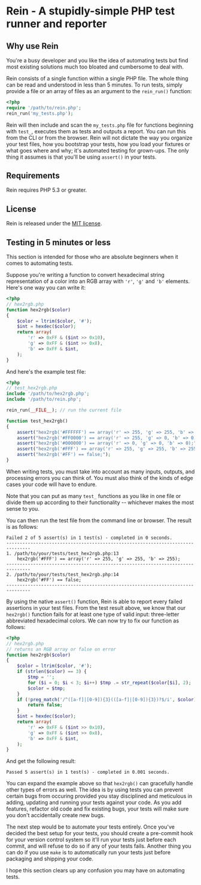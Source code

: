 # Rein - A stupidly-simple PHP test runner and reporter

## Why use Rein

You're a busy developer and you like the idea of automating tests but find most
existing solutions much too bloated and cumbersome to deal with.

Rein consists of a single function within a single PHP file. The whole thing
can be read and understood in less than 5 minutes. To run tests, simply provide
a file or an array of files as an argument to the `rein_run()` function:

```php
<?php
require '/path/to/rein.php';
rein_run('my_tests.php');
```

Rein will then include and scan the `my_tests.php` file for functions beginning
with `test_`, executes them as tests and outputs a report. You can run this from
the CLI or from the browser. Rein will not dictate the way you organize your
test files, how you bootstrap your tests, how you load your fixtures or what
goes where and why; it's automated testing for grown-ups. The only thing it
assumes is that you'll be using `assert()` in your tests.

## Requirements
Rein requires PHP 5.3 or greater.

## License
Rein is released under the [MIT license](http://opensource.org/licenses/MIT).

## Testing in 5 minutes or less

This section is intended for those who are absolute beginners when it comes to
automating tests.

Suppose you're writing a function to convert hexadecimal string representation
of a color into an RGB array with `'r'`, `'g'` and `'b'` elements. Here's one
way you can write it:

```php
<?php
// hex2rgb.php
function hex2rgb($color)
{
    $color = ltrim($color, '#');
    $int = hexdec($color);
    return array(
        'r' => 0xFF & ($int >> 0x10),
        'g' => 0xFF & ($int >> 0x8),
        'b' => 0xFF & $int,
    );
}
```

And here's the example test file:

```php
<?php
// test_hex2rgb.php
include '/path/to/hex2rgb.php';
include '/path/to/rein.php';

rein_run(__FILE__); // run the current file

function test_hex2rgb()
{
    assert("hex2rgb('#FFFFFF') == array('r' => 255, 'g' => 255, 'b' => 255);");
    assert("hex2rgb('#FF0000') == array('r' => 255, 'g' => 0, 'b' => 0);");
    assert("hex2rgb('#000000') == array('r' => 0, 'g' => 0, 'b' => 0);");
    assert("hex2rgb('#FFF') == array('r' => 255, 'g' => 255, 'b' => 255);");
    assert("hex2rgb('#FF') == false;");
}
```

When writing tests, you must take into account as many inputs, outputs, and
processing errors you can think of. You must also think of the kinds of edge
cases your code will have to endure.

Note that you can put as many `test_` functions as you like in one file or
divide them up according to their functionality -- whichever makes the most
sense to you.

You can then run the test file from the command line or browser. The result is
as follows:

```
Failed 2 of 5 assert(s) in 1 test(s) - completed in 0 seconds.
-------------------------------------------------------------------------------
1. /path/to/your/tests/test_hex2rgb.php:13
	hex2rgb('#FFF') == array('r' => 255, 'g' => 255, 'b' => 255);
-------------------------------------------------------------------------------
2. /path/to/your/tests/test_hex2rgb.php:14
	hex2rgb('#FF') == false;
-------------------------------------------------------------------------------
```

By using the native `assert()` function, Rein is able to report every failed
assertions in your test files. From the test result above, we know that our
`hex2rgb()` function fails for at least one type of valid input: three-letter
abbreviated hexadecimal colors. We can now try to fix our function as follows:

```php
<?php
// hex2rgb.php
// returns an RGB array or false on error
function hex2rgb($color)
{
    $color = ltrim($color, '#');
    if (strlen($color) == 3) {
        $tmp = '';
        for ($i = 0; $i < 3; $i++) $tmp .= str_repeat($color[$i], 2);
        $color = $tmp;
    }
    if (!preg_match('/^([a-f]|[0-9]){3}(([a-f]|[0-9]){3})?$/i', $color)) {
        return false;
    }
    $int = hexdec($color);
    return array(
        'r' => 0xFF & ($int >> 0x10),
        'g' => 0xFF & ($int >> 0x8),
        'b' => 0xFF & $int,
    );
}
```

And get the following result:

```
Passed 5 assert(s) in 1 test(s) - completed in 0.001 seconds.
```

You can expand the example above so that `hex2rgb()` can gracefully handle other
types of errors as well. The idea is by using tests you can prevent certain bugs
from occuring provided you stay disciplined and meticulous in adding, updating
and running your tests against your code. As you add features, refactor old code
and fix existing bugs, your tests will make sure you don't accidentally create
new bugs.

The next step would be to automate your tests entirely. Once you've decided the
best setup for your tests, you should create a pre-commit hook for your version
control system so it'll run your tests just before each commit, and will refuse
to do so if any of your tests fails. Another thing you can do if you use `make`
is to automatically run your tests just before packaging and shipping your code.

I hope this section clears up any confusion you may have on automating tests.
